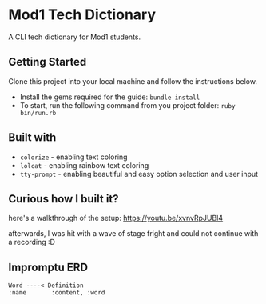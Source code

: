 # Mod1 Tech Dictionary

A CLI tech dictionary for Mod1 students.

## Getting Started
Clone this project into your local machine and follow the instructions below.
- Install the gems required for the guide: `bundle install`
- To start, run the following command from you project folder: `ruby bin/run.rb`

## Built with
- `colorize` - enabling text coloring
- `lolcat` - enabling rainbow text coloring
- `tty-prompt` - enabling beautiful and easy option selection and user input

## Curious how I built it? 
here's a walkthrough of the setup: <https://youtu.be/xvnvRpJUBl4>

afterwards, I was hit with a wave of stage fright and could not continue with a recording :D 

## Impromptu ERD

```
Word ----< Definition
:name       :content, :word
```
